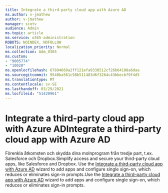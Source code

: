 ```yaml
---
title: Integrate a third-party cloud app with ‎Azure AD‎
ms.author: v-jmathew
author: v-jmathew
manager: scotv
audience: Admin
ms.topic: article
ms.service: o365-administration
ROBOTS: NOINDEX, NOFOLLOW
localization_priority: Normal
ms.collection: Adm_O365
ms.custom:
- "9005774"
- "10020"
ms.openlocfilehash: 67894669a2ff121efa9338512cf26b64108a6daa
ms.sourcegitcommit: 9540ba561c98b511483d6f3264c43bbecbf9f4d5
ms.translationtype: MT
ms.contentlocale: sv-SE
ms.lasthandoff: 03/29/2021
ms.locfileid: "51420961"
---
```

# <a name="integrate-a-third-party-cloud-app-with-azure-ad"></a><span data-ttu-id="820bc-102">Integrate a third-party cloud app with ‎Azure AD</span><span class="sxs-lookup"><span data-stu-id="820bc-102">Integrate a third-party cloud app with ‎Azure AD</span></span>

<span data-ttu-id="820bc-103">Förenkla åtkomsten och skydda dina molnprogram från tredje part, t.ex. Salesforce och Dropbox.</span><span class="sxs-lookup"><span data-stu-id="820bc-103">Simplify access and secure your third-party cloud apps, like Salesforce and Dropbox.</span></span> <span data-ttu-id="820bc-104">Use the [Integrate a third-party cloud app with ‎Azure AD‎](https://go.microsoft.com/fwlink/?linkid=2157464) wizard to add apps and configure single sign-on, which reduces or eliminates sign-in prompts.</span><span class="sxs-lookup"><span data-stu-id="820bc-104">Use the [Integrate a third-party cloud app with ‎Azure AD‎](https://go.microsoft.com/fwlink/?linkid=2157464) wizard to add apps and configure single sign-on, which reduces or eliminates sign-in prompts.</span></span>
